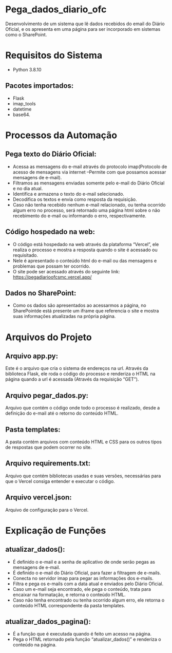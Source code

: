 # Pega_dados_diario_ofc
Desenvolvimento de um sistema que lê dados recebidos do email do Diário Oficial, e os apresenta em uma página para ser incorporado em sistemas como o SharePoint.

# Requisitos do Sistema
- Python 3.8.10
## Pacotes importados:
- Flask
- imap_tools
- datetime
- base64.

# Processos da Automação
## Pega texto do Diário Oficial:
- Acessa as mensagens do e-mail através do protocolo imap(Protocolo de acesso de mensagens via internet –Permite com que possamos acessar mensagens de e-mail).
- Filtramos as mensagens enviadas somente pelo e-mail do Diário Oficial e no dia atual.
- Identifica e armazena o texto do e-mail selecionado.
- Decodifica os textos e envia como resposta da requisição.
- Caso não tenha recebido nenhum e-mail relacionado, ou tenha ocorrido algum erro no processo, será retornado uma página html sobre o não recebimento do e-mail ou informando o erro, respectivamente.
## Código hospedado na web:
- O código está hospedado na web através da plataforma “Vercel”, ele realiza o processo e mostra a resposta quando o site é acessado ou requisitado.
- Nele é apresentado o conteúdo html do e-mail ou das mensagens e problemas que possam ter ocorrido.
- O site pode ser acessado através do seguinte link: https://pegadiarioofcsmc.vercel.app/
## Dados no SharePoint:
- Como os dados são apresentados ao acessarmos a página, no SharePointde está presente um iframe que referencia o site e mostra suas informações atualizadas na própria página.

# Arquivos do Projeto
## Arquivo app.py:
Este é o arquivo que cria o sistema de endereços na url. Através da biblioteca Flask, ele roda o código do processo e renderiza o HTML na página quando a url é acessada (Através da requisição “GET”).
## Arquivo pegar_dados.py:
Arquivo que contém o código onde todo o processo é realizado, desde a definição do e-mail até o retorno do conteúdo HTML.
## Pasta templates:
A pasta contém arquivos com conteúdo HTML e CSS para os outros tipos de respostas que podem ocorrer no site.
## Arquivo requirements.txt:
Arquivo que contém bibliotecas usadas e suas versões, necessárias para que o Vercel consiga entender e executar o código.
## Arquivo vercel.json:
Arquivo de configuração para o Vercel.

# Explicação de Funções
## atualizar_dados():
- É definido o e-mail e a senha de aplicativo de onde serão pegas as mensagens de e-mail.
- É definido o e-mail do Diário Oficial, para fazer a filtragem de e-mails.
- Conecta no servidor imap para pegar as informações dos e-mails.
- Filtra e pega os e-mails com a data atual e enviados pelo Diário Oficial.
- Caso um e-mail seja encontrado, ele pega o conteúdo, trata para encaixar na formatação, e retorna o conteúdo HTML.
- Caso não tenha encontrado ou tenha ocorrido algum erro, ele retorna o conteúdo HTML correspondente da pasta templates.
## atualizar_dados_pagina():
- É a função que é executada quando é feito um acesso na página.
- Pega o HTML retornado pela função “atualizar_dados()” e renderiza o conteúdo na página.
